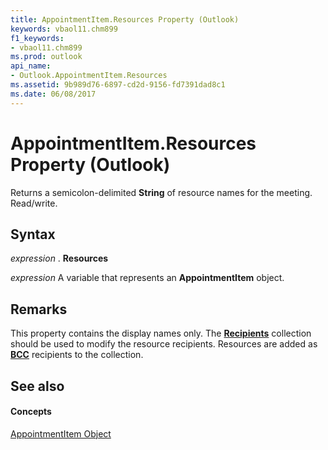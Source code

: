 ```yaml
---
title: AppointmentItem.Resources Property (Outlook)
keywords: vbaol11.chm899
f1_keywords:
- vbaol11.chm899
ms.prod: outlook
api_name:
- Outlook.AppointmentItem.Resources
ms.assetid: 9b989d76-6897-cd2d-9156-fd7391dad8c1
ms.date: 06/08/2017
---
```



# AppointmentItem.Resources Property (Outlook)

Returns a semicolon-delimited  **String** of resource names for the meeting. Read/write.


## Syntax

 _expression_ . **Resources**

 _expression_ A variable that represents an **AppointmentItem** object.


## Remarks

This property contains the display names only. The  **[Recipients](recipients-object-outlook.md)** collection should be used to modify the resource recipients. Resources are added as **[BCC](mailitem-bcc-property-outlook.md)** recipients to the collection.


## See also


#### Concepts


[AppointmentItem Object](appointmentitem-object-outlook.md)

